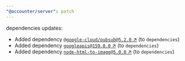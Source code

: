 ```yaml
---
"@accounter/server": patch
---
```

dependencies updates:
  - Added dependency [`@google-cloud/pubsub@5.2.0` ↗︎](https://www.npmjs.com/package/@google-cloud/pubsub/v/5.2.0) (to `dependencies`)
  - Added dependency [`googleapis@159.0.0` ↗︎](https://www.npmjs.com/package/googleapis/v/159.0.0) (to `dependencies`)
  - Added dependency [`node-html-to-image@5.0.0` ↗︎](https://www.npmjs.com/package/node-html-to-image/v/5.0.0) (to `dependencies`)

